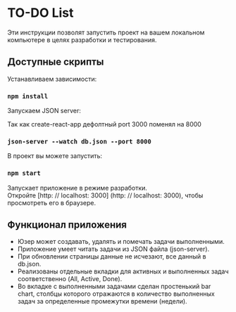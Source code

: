 # TO-DO List 

Эти инструкции позволят запустить проект на вашем локальном компьютере в целях разработки и тестирования.

## Доступные скрипты

Устанавливаем зависимости:

### `npm install`

Запускаем JSON server:

Так как create-react-app дефолтный port 3000 поменял на 8000

### `json-server --watch db.json --port 8000`

В проект вы можете запустить:

### `npm start`

Запускает приложение в режиме разработки. \
Откройте [http: // localhost: 3000] (http: // localhost: 3000), чтобы просмотреть его в браузере.

## Функционал приложения

- Юзер может создавать, удалять и помечать задачи выполненными.
- Приложение умеет читать задачи из JSON файла (json-server).
- При обновлении страницы данные не исчезают, все данный в db.json.
- Реализованы отдельные вкладки для активных и выполненных задач соответственно (All, Active, Done).
- Во вкладке с выполненными задачами сделан простенький bar chart, столбцы которого отражаются в количество выполненных задач за определенные промежутки времени (недели).
